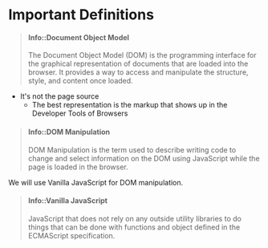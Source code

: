 # Important Definitions

> #### Info::Document Object Model
>
> The Document Object Model (DOM) is the programming interface for the graphical representation of documents that are loaded into the browser. It provides a way to access and manipulate the structure, style, and content once loaded.

- It's not the page source
    - The best representation is the markup that shows up in the Developer Tools of Browsers

> #### Info::DOM Manipulation
>
> DOM Manipulation is the term used to describe writing code to change and select information on the DOM using JavaScript while the page is loaded in the browser.

We will use Vanilla JavaScript for DOM manipulation.

> #### Info::Vanilla JavaScript
>
> JavaScript that does not rely on any outside utility libraries to do things that can be done with functions and object defined in the ECMAScript specification.